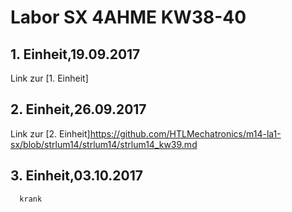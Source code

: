 # Labor SX 4AHME KW38-40

## 1. Einheit,19.09.2017  
Link zur [1. Einheit]
## 2. Einheit,26.09.2017  
Link zur [2. Einheit]https://github.com/HTLMechatronics/m14-la1-sx/blob/strlum14/strlum14/strlum14_kw39.md 

## 3. Einheit,03.10.2017
      krank

